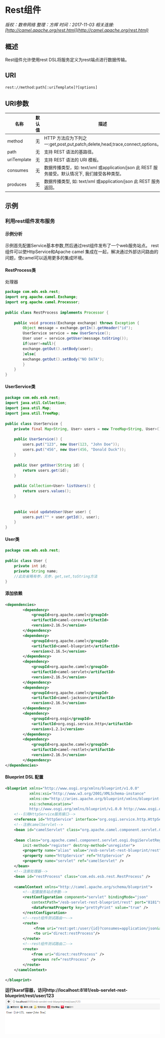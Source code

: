 # Rest组件

*版权：数帝网络*
*整理：方辉*
*时间：2017-11-03*
*相关连接:[http://camel.apache.org/rest.html](http://camel.apache.org/rest.html)*

## 概述
Rest组件允许使用rest DSL将服务定义为rest端点进行数据传输。

## URI

```
rest://method:path[:uriTemplate]?[options]
```

## URI参数

名称|默认值|描述
----|----|----
method|无|HTTP 方法应为下列之一:get,post,put,patch,delete,head,trace,connect,options。
path|无|支持 REST 语法的基路径。
uriTemplate|无|支持 REST 语法的 URI 模板。
consumes|无|数据传播类型，如: text/xml 或application/json 此 REST 服务接受。默认情况下, 我们接受各种类型。
produces|无|数据传播类型, 如: text/xml 或application/json 此 REST 服务返回。

## 示例

### 利用rest组件发布服务

#### 示例分析
示例首先配置Service基本参数,然后通过rest组件发布了一个web服务站点。
rest组件可以使HttpService和Apache camel 集成在一起，解决通过外部访问路由的问题，使camel可以适用更多的集成环境。

#### RestProcess类
处理器

```java
package com.eds.esb.rest;
import org.apache.camel.Exchange;
import org.apache.camel.Processor;

public class RestProcess implements Processor {

	public void process(Exchange exchange) throws Exception {
		Object message = exchange.getIn().getHeader("id");
		UserService service = new UserService();
		User user = service.getUser(message.toString());
		if(user!=null){
		exchange.getOut().setBody(user);
		}else{
		exchange.getOut().setBody("NO DATA");
		}
	}
}
```

#### UserService类

```java
package com.eds.esb.rest;
import java.util.Collection;
import java.util.Map;
import java.util.TreeMap;

public class UserService {
    private final Map<String, User> users = new TreeMap<String, User>();

    public UserService() {
        users.put("123", new User(123, "John Doe"));
        users.put("456", new User(456, "Donald Duck"));
    }

    public User getUser(String id) {
        return users.get(id);
    }

    public Collection<User> listUsers() {
        return users.values();
    }

 
    public void updateUser(User user) {
        users.put("" + user.getId(), user);
    }
}
```

#### User类

```java
package com.eds.esb.rest;

public class User {
	private int id;
    private String name;
    //此处省略有参，无参，get,set,toString方法
}

```

#### 添加依赖

```xml
<dependencies>
		<dependency>
			<groupId>org.apache.camel</groupId>
			<artifactId>camel-core</artifactId>
			<version>2.16.5</version>
		</dependency>
		<dependency>
			<groupId>org.apache.camel</groupId>
			<artifactId>camel-blueprint</artifactId>
			<version>2.16.5</version>
		</dependency>
		<dependency>
			<groupId>org.apache.camel</groupId>
			<artifactId>camel-servlet</artifactId>
			<version>2.16.5</version>
		</dependency>
		<dependency>
			<groupId>org.apache.camel</groupId>
			<artifactId>camel-jackson</artifactId>
			<version>2.16.5</version>
		</dependency>
		<dependency>
			<groupId>org.osgi</groupId>
			<artifactId>org.osgi.service.http</artifactId>
			<version>1.2.1</version>
		</dependency>
		<dependency>
			<groupId>org.apache.camel</groupId>
			<artifactId>camel-restlet</artifactId>
			<version>2.16.5</version>
		</dependency>
</dependencies>
```

#### Blueprint DSL 配置

```xml
<blueprint xmlns="http://www.osgi.org/xmlns/blueprint/v1.0.0"
           xmlns:xsi="http://www.w3.org/2001/XMLSchema-instance"
           xmlns:cm="http://aries.apache.org/blueprint/xmlns/blueprint-cm/v1.0.0"
           xsi:schemaLocation="
           http://www.osgi.org/xmlns/blueprint/v1.0.0 http://www.osgi.org/xmlns/blueprint/v1.0.0/blueprint.xsd">
    <!--引用HttpService服务接口-->
	<reference id="httpService" interface="org.osgi.service.http.HttpService" />
	<!--注册camelServlet-->
	<bean id="camelServlet" class="org.apache.camel.component.servlet.CamelHttpTransportServlet" />
	
	<bean class="org.apache.camel.component.servlet.osgi.OsgiServletRegisterer"
		init-method="register" destroy-method="unregister">
		<property name="alias" value="/esb-servlet-rest-blueprint/rest" />
		<property name="httpService" ref="httpService" />
		<property name="servlet" ref="camelServlet" />
	</bean>
	<!--注册处理器-->
	<bean id="restProcess" class="com.eds.esb.rest.RestProcess" />
	
	<camelContext xmlns="http://camel.apache.org/schema/blueprint">
	    <!--配置服务站点参数-->
		<restConfiguration component="servlet" bindingMode="json"
			contextPath="/esb-servlet-rest-blueprint/rest" port="8181">
			<dataFormatProperty key="prettyPrint" value="true" />
		</restConfiguration>
		<!--rest组件测试路由一-->
		<route>
		     <from uri="rest:get:/user/{id}?consumes=application/json&amp;produces=application/json"/>
		     <to uri="direct:restProcess"/>
		</route>
		<!--rest组件测试路由二-->
		<route>
			<from uri="direct:restProcess" />
			<process ref="restProcess" />
		</route>
	</camelContext>

</blueprint>
```

**运行karaf容器，访问http://localhost:8181/esb-servlet-rest-blueprint/rest/user/123**
![](./images/TIM截图20171109155020.png)
